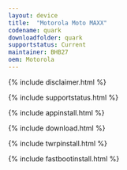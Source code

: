 ```yaml
---
layout: device
title:  "Motorola Moto MAXX"
codename: quark
downloadfolder: quark
supportstatus: Current
maintainer: BHB27
oem: Motorola
---
```


{% include disclaimer.html %}

{% include supportstatus.html %}

{% include appinstall.html %}

{% include download.html %}

{% include twrpinstall.html %}

{% include fastbootinstall.html %}
